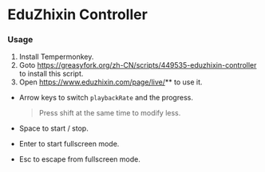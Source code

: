 # EduZhixin Controller

### Usage

1. Install Tempermonkey.
2. Goto https://greasyfork.org/zh-CN/scripts/449535-eduzhixin-controller to install this script.
3. Open https://www.eduzhixin.com/page/live/** to use it.

 - Arrow keys to switch `playbackRate` and the progress.
   > Press <key>shift</key> at the same time to modify less.

 - <key>Space</key> to start / stop.

 - <key>Enter</key> to start fullscreen mode.

 - <key>Esc</key> to escape from fullscreen mode.
